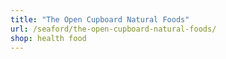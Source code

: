 ```yaml
---
title: "The Open Cupboard Natural Foods"
url: /seaford/the-open-cupboard-natural-foods/
shop: health food
---
```

